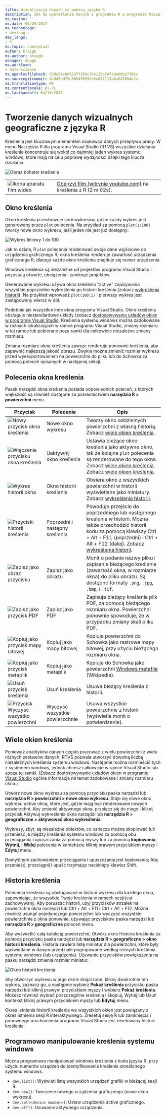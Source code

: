 ```yaml
---
title: Wizualizacja danych za pomocą języka R
description: Jak do wykreślenia danych z programów R w programie Visual Studio przy użyciu systemu windows kreślenia.
ms.custom: ''
ms.date: 06/29/2017
ms.technology:
- devlang-r
dev_langs:
- R
ms.topic: conceptual
author: kraigb
ms.author: kraigb
manager: douge
ms.workload:
- data-science
ms.openlocfilehash: 93de31c6602377269c2b9125e74f2de0dba776be
ms.sourcegitcommit: 6a9d5bd75e50947659fd6c837111a6a547884e2a
ms.translationtype: MT
ms.contentlocale: pl-PL
ms.lasthandoff: 04/16/2018
---
```

# <a name="creating-visual-data-plots-with-r"></a>Tworzenie danych wizualnych geograficzne z języka R

Kreślenia jest kluczowym elementem naukowca danych przepływu pracy. W menu Narzędzia R dla programu Visual Studio (RTVS) wszystkie działania kreślenia koncentruje się wokół co najmniej jeden wykres systemu windows, które mają na celu poprawę wydajności dzięki tego klucza działania.

![Obraz bohater kreślenia](media/plotting-hero-image.png)

|   |   |
|---|---|
| ![Ikona aparatu film wideo](../install/media/video-icon.png "obejrzeć film wideo") | [Obejrzyj film (witrynie youtube.com)](https://www.youtube.com/watch?v=ZTbKmz5RSgY) na kreślenia z R (2 m 02s). |

## <a name="the-plot-window"></a>Okno kreślenia

Okno kreślenia przechowuje serii wykresów, gdzie każdy wykres jest generowany przez `plot` polecenia. Na przykład za pomocą `plot(1:100)` tworzy nowe okno wykresu, jeśli jeden nie jest już dostępny:

![Wykres liniowy 1 do 100](media/plotting-1-to-100.png)

Jak to działa, R `plot` polecenia renderować swoje dane wyjściowe do urządzenia graficznego R; okna kreślenia renderuje zawartość urządzenia graficznego R, dlatego każde okno kreślenia znajduje się numer urządzenia.

Windows kreślenia są niezależne od projektów programu Visual Studio i pozostają otwarte, obciążenia i zamknąć projektów.

Generowanie wykresu używa okna kreślenia "active" zapisywania wszystkie poprzednie wykreślenia go historii kreślenia (zobacz [wykreślenia historii](#plot-history)). Na przykład wprowadź `plot(100:1)` i pierwszy wykres jest zastępowany wiersz w dół.

Podobnie jak wszystkie inne okna programu Visual Studio. Okno kreślenia obsługuje niestandardowe układy (zobacz [dostosowywanie układów okien w programie Visual Studio](../ide/customizing-window-layouts-in-visual-studio.md). Kreślenia systemu windows można zadokowane w różnych lokalizacjach w ramce programu Visual Studio, zmiany rozmiaru w tej ramce lub pobierane poza ramki dla całkowicie niezależne zmiany rozmiaru. 

Zmiana rozmiaru okna kreślenia zawsze renderuje ponownie kreślenia, aby zapewnić najlepszą jakość obrazu. Zwykle można zmienić rozmiar wykresu przed wyeksportowaniem na powierzchni do pliku lub do Schowka za pomocą poleceń opisanych w następnej sekcji.

## <a name="plot-window-commands"></a>Polecenia okna kreślenia

Pasek narzędzi okna kreślenia posiada odpowiednich poleceń, z których większość są również dostępne za pośrednictwem **narzędzia R > powierzchni** menu.

| Przycisk | Polecenie | Opis | 
| --- | --- | --- |
| ![Nowy przycisk okna kreślenia](media/plotting-toolbar-01-new-plot-window.png) | Nowe okno wykresu | Tworzy okno oddzielnych powierzchni z własną historią. Zobacz [wiele okien kreślenia](#multiple-plot-windows). |
| ![Włączenie przycisku okna kreślenia](media/plotting-toolbar-02-activate-plot-window.png) | Uaktywnij okno kreślenia | Ustawia bieżące okno kreślenia jako aktywne okno, tak że kolejne `plot` polecenia są renderowane do tego okna. Zobacz [wiele okien kreślenia](#multiple-plot-windows). Zobacz [wiele okien kreślenia](#multiple-plot-windows). |
| ![Wykres historii okna](media/plotting-toolbar-03-plot-history.png) | Okno historii kreślenia | Otwiera okno z wszystkich powierzchni w historii wyświetlane jako miniatury. Zobacz [wykreślenia historii](#plot-history). |
| ![Przyciski historii kreślenia](media/plotting-toolbar-04-plot-history-arrows.png) | Poprzedni i następny kreślenia |  Powoduje przejście do poprzedniego lub następnego kreślenia w historii. Można także przechodzić historii kodu za pomocą klawiszy Ctrl + Alt + F11 (poprzedni) i Ctrl + Alt + F12 (dalej). Zobacz [wykreślenia historii](#plot-history). |
| ![Zapisz jako obraz przycisku](media/plotting-toolbar-05-save-as-image.png)| Zapisz jako obrazu | Monit o podanie nazwy pliku i zapisanie bieżącego kreślenia (zawartość okna, w rozmiarze okna) do pliku obrazu. Są dostępne formaty `.png`, `.jpg`, `.bmp`, i `.tif`. |
| ![Zapisz jako przycisk PDF](media/plotting-toolbar-06-save-as-pdf.png)| Zapisz jako PDF | Zapisuje bieżący kreślenia plik PDF, za pomocą bieżącego rozmiaru okna. Powierzchni ponownie spowoduje, że w przypadku zmiany skali pliku PDF. |
| ![Kopiuj jako przycisk mapy bitowej](media/plotting-toolbar-07-copy-as-bitmap.png)| Kopiuj jako mapy bitowej | Kopiuje powierzchni do Schowka jako rastrowe mapy bitowej, przy użyciu bieżącego rozmiaru okna. | 
| ![Kopiuj jako przycisk metaplik](media/plotting-toolbar-08-copy-as-metafile.png)| Kopiuj jako metaplik | Kopiuje do Schowka jako powierzchni [Windows metafile](https://en.wikipedia.org/wiki/Windows_Metafile) (Wikipedia). | 
| ![Usuń przycisk kreślenia](media/plotting-toolbar-09-remove-plot.png)| Usuń kreślenia | Usuwa bieżący kreślenia z historii. |
| ![Przycisk Wyczyść wszystko powierzchni](media/plotting-toolbar-10-clear-all-plots.png) | Wyczyść wszystkie powierzchnie | Usuwa wszystkie powierzchnie z historii (wyświetla monit o potwierdzenie). |

## <a name="multiple-plot-windows"></a>Wiele okien kreślenia

Ponieważ analityków danych często pracować z wielu powierzchni z wielu różnych zestawów danych, RTVS pozwala utworzyć dowolną liczbę niezależnych kreślenia systemu windows. Następnie można rozmieścić tych z systemem windows, jednak chcesz całkowicie w ramce Visual Studio lub spoza tej ramki. (Zobacz [dostosowywanie układów okien w programie Visual Studio](../ide/customizing-window-layouts-in-visual-studio.md) ogólne informacje na temat zadokowane i zmiany rozmiaru okna.)

Utwórz nowe okno wykresu za pomocą przycisku paska narzędzi lub **narzędzia R > powierzchni > nowe okno wykresu**. Staje się nowe okno wykresu *active* okna, które jest, gdzie mają być renderowane nowych powierzchni. Aby zmienić aktywnego okna, przełącz się do niego i kliknij przycisk Aktywuj wykreślenia okna narzędzi lub **narzędzia R > geograficzne > aktywować okno wykreślenia**.

Wykresy, zbyt, są niezależne obiektów, co oznacza można skopiować lub przenieść je między kreślenia systemu windows za pomocą obu przeciągania i upuszczania za pomocą myszy lub za pomocą **kopiowania**, **Wytnij**, i **Wklej** polecenia w kontekście kliknij prawym przyciskiem myszy i **Edytuj** menu.

Domyślnym zachowaniem przeciągania i upuszczania jest kopiowania; Aby przenieść, przeciągnij i upuść trzymając naciśnięty klawisz Shift.

## <a name="plot-history"></a>Historia kreślenia

Polecenia kreślenia są obsługiwane w historii wykresu dla każdego okna, zapewniając, że wszystkie Twoje kreślenia w ramach sesji jest zachowywany. Aby poruszać historii, użyj przycisków strzałek na powierzchni okna narzędzi lub Ctrl + Alt + F11 i Ctrl + Alt + F12. Można również usunąć pojedynczego powierzchni lub wyczyść wszystkie powierzchnie z okna ponownie, używając przycisków paska narzędzi lub **narzędzia R > geograficzne** poleceń menu.

Aby wyświetlić całą kolekcję powierzchni, Otwórz okno Historia kreślenia za pomocą przycisku paska narzędzi lub **narzędzia R > geograficzne > okno historii kreślenia**.
Historia zawiera listę miniatur dla powierzchni, które były wyświetlane w danym przedziale pogrupowane według różnych kreślenia systemu windows (lub urządzenia). Używanie przycisków powiększenia na pasku narzędzi zmienia rozmiar miniatur.

![Okno historii kreślenia](media/plotting-plot-history-window.png)

Aby otworzyć wykresu w jego oknie skojarzone, kliknij dwukrotnie ten wykres, zaznacz go, a następnie wybierz **Pokaż kreślenia** przycisku paska narzędzi lub kliknij prawym przyciskiem myszy i wybierz **Pokaż kreślenia**. Możesz również wybrać poszczególne kreślenia i skopiuj, Wytnij lub Usuń kontekst kliknij prawym przyciskiem myszy lub **Edytuj** menu.

Okres istnienia historii kreślenia we wszystkich okien jest powiązany z okres istnienia sesji R interaktywnego. Zresetuj sesję R lub zamknięcia i ponownego uruchomienia programu Visual Studio jest resetowany historii kreślenia.

## <a name="programmatically-manipulating-plot-windows"></a>Programowo manipulowanie kreślenia systemu windows

Można programowo manipulować windows kreślenia z kodu języka R, przy użyciu numerów urządzeń do identyfikowania kreślenia określonego systemu windows. 

- `dev.list()`: Wyświetl listę wszystkich urządzeń grafiki w bieżącej sesji R.
- `dev.new()`: Tworzenie nowego urządzenia graficznego (nowe okno wykresu).
- `dev.set(<device number>)`: Ustaw urządzenia active graficznego.
- `dev.off()`: Usuwanie aktywnego urządzenia.
